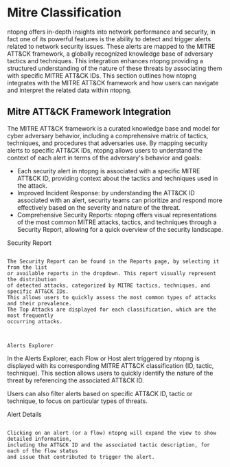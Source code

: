 Mitre Classification
====================

ntopng offers in-depth insights into network performance and security, in fact
one of its powerful features is the ability to detect and trigger alerts related 
to network security issues. These alerts are mapped to the MITRE ATT&CK framework, 
a globally recognized knowledge base of adversary tactics and techniques. 
This integration enhances ntopng providing a structured understanding of the nature 
of these threats by associating them with specific MITRE ATT&CK IDs.
This section outlines how ntopng integrates with the MITRE ATT&CK framework and how 
users can navigate and interpret the related data within ntopng.

Mitre ATT&CK Framework Integration
----------------------------------

The MITRE ATT&CK framework is a curated knowledge base and model for cyber adversary 
behavior, including a comprehensive matrix of tactics, techniques, and procedures
that adversaries use. By mapping security alerts to specific ATT&CK IDs, ntopng 
allows users to understand the context of each alert in terms of the adversary's 
behavior and goals:

- Each security alert in ntopng is associated with a specific MITRE ATT&CK ID,
  providing context about the tactics and techniques used in the attack.
- Improved Incident Response: by understanding the ATT&CK ID associated with an alert,
  security teams can prioritize and respond more effectively based on the severity
  and nature of the threat.
- Comprehensive Security Reports: ntopng offers visual representations of the most
  common MITRE attacks, tactics, and techniques through a Security Report, allowing
  for a quick overview of the security landscape.

Security Report
~~~~~~~~~~~~~~~

The Security Report can be found in the Reports page, by selecting it from the list
or available reports in the dropdown. This report visually represent the distribution
of detected attacks, categorized by MITRE tactics, techniques, and specific ATT&CK IDs.
This allows users to quickly assess the most common types of attacks and their prevalence.
The Top Attacks are displayed for each classification, which are the most frequently
occurring attacks.



Alerts Explorer
~~~~~~~~~~~~~~~

In the Alerts Explorer, each Flow or Host alert triggered by ntopng is displayed with
its corresponding MITRE ATT&CK classification (ID, tactic, technique). This section 
allows users to quickly identify the nature of the threat by referencing the associated 
ATT&CK ID.

Users can also filter alerts based on specific ATT&CK ID, tactic or technique, to focus 
on particular types of threats.

Alert Details
~~~~~~~~~~~~~

Clicking on an alert (or a flow) ntopng will expand the view to show detailed information,
including the ATT&CK ID and the associated tactic description, for each of the flow status
and issue that contributed to trigger the alert.


